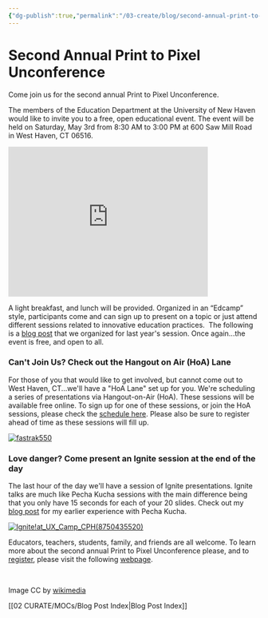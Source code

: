 ```yaml
---
{"dg-publish":true,"permalink":"/03-create/blog/second-annual-print-to-pixel-unconference/","title":"Second Annual Print to Pixel Unconference - May 3rd, 2014 #print2pixel"}
---
```


# Second Annual Print to Pixel Unconference

Come join us for the second annual Print to Pixel Unconference.

The members of the Education Department at the University of New Haven would like to invite you to a free, open educational event. The event will be held on Saturday, May 3rd from 8:30 AM to 3:00 PM at 600 Saw Mill Road in West Haven, CT 06516.

<iframe style="border: 0;" src="https://www.google.com/maps/embed?pb=!1m14!1m8!1m3!1d23991.020388862984!2d-72.977962!3d41.268002!3m2!1i1024!2i768!4f13.1!3m3!1m2!1s0x89e8761bad9a7dcf%3A0x276103dbcd019067!2s600+Saw+Mill+Rd!5e0!3m2!1sen!2sus!4v1398079592417" width="400" height="300" frameborder="0"></iframe>

A light breakfast, and lunch will be provided. Organized in an “Edcamp” style, participants come and can sign up to present on a topic or just attend different sessions related to innovative education practices.  The following is a [blog post](http://wiobyrne.com/unpreparing-for-an-unconference/) that we organized for last year's session. Once again...the event is free, and open to all. 

### Can't Join Us? Check out the Hangout on Air (HoA) Lane

For those of you that would like to get involved, but cannot come out to West Haven, CT...we'll have a "HoA Lane" set up for you. We're scheduling a series of presentations via Hangout-on-Air (HoA). These sessions will be available free online. To sign up for one of these sessions, or join the HoA sessions, please check the [schedule here](http://www.newhaven.edu/4486/academic-departments/education/print-pixel-unconference/agenda/). Please also be sure to register ahead of time as these sessions will fill up.

[![fastrak550](images/fastrak550-300x195.jpg)](http://wiobyrne.com/wp-content/uploads/2014/04/fastrak550.jpg)

### Love danger? Come present an Ignite session at the end of the day

The last hour of the day we'll have a session of Ignite presentations. Ignite talks are much like Pecha Kucha sessions with the main difference being that you only have 15 seconds for each of your 20 slides. Check out my [blog post](http://wiobyrne.com/creating-delivering-a-pecha-kucha-style-research-presentation/) for my earlier experience with Pecha Kucha.

[![Ignite!_at_UX_Camp_CPH_(8750435520)](images/Ignite_at_UX_Camp_CPH_8750435520-225x300.jpg)](http://wiobyrne.com/wp-content/uploads/2014/04/Ignite_at_UX_Camp_CPH_8750435520.jpg)  
  
Educators, teachers, students, family, and friends are all welcome. To learn more about the second annual Print to Pixel Unconference please, and to [register](http://www.newhaven.edu/4486/academic-departments/education/print-pixel-unconference/registration/), please visit the following [webpage](http://unh-mailer.newhaven.edu:81/CT00021203MQ==.HTML?D=2014-04-14).

 

Image CC by [wikimedia](http://commons.wikimedia.org/wiki/File:Ignite!_at_UX_Camp_CPH_(8750435520).jpg)

[[02 CURATE/MOCs/Blog Post Index\|Blog Post Index]]